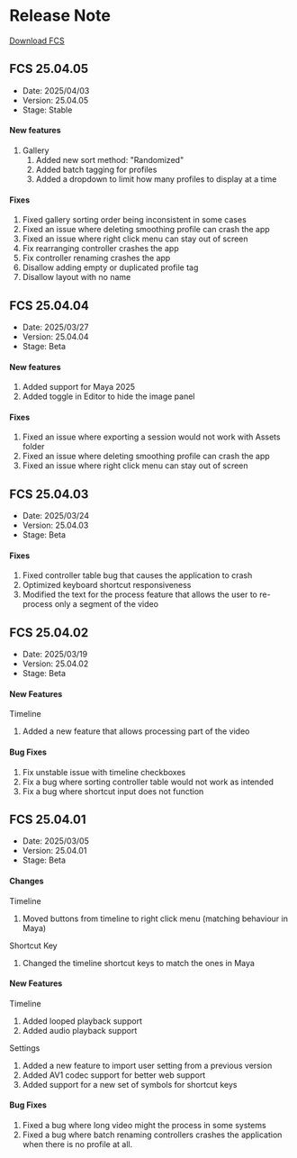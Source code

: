 # Release Note
[Download FCS](https://github.com/ZukunFCS/fcs-doc/releases)
## FCS 25.04.05
- Date: 2025/04/03
- Version: 25.04.05
- Stage: Stable


#### New features
1. Gallery 
   1. Added new sort method: "Randomized"
   2. Added batch tagging for profiles
   3. Added a dropdown to limit how many profiles to display at a time

#### Fixes
1. Fixed gallery sorting order being inconsistent in some cases
2. Fixed an issue where deleting smoothing profile can crash the app
3. Fixed an issue where right click menu can stay out of screen
4. Fix rearranging controller crashes the app
5. Fix controller renaming crashes the app
6. Disallow adding empty or duplicated profile tag
7. Disallow layout with no name

## FCS 25.04.04
- Date: 2025/03/27
- Version: 25.04.04
- Stage: Beta

#### New features
1. Added support for Maya 2025
2. Added toggle in Editor to hide the image panel

#### Fixes
1. Fixed an issue where exporting a session would not work with Assets folder
2. Fixed an issue where deleting smoothing profile can crash the app
3. Fixed an issue where right click menu can stay out of screen

## FCS 25.04.03
- Date: 2025/03/24
- Version: 25.04.03
- Stage: Beta

#### Fixes
1. Fixed controller table bug that causes the application to crash
2. Optimized keyboard shortcut responsiveness
3. Modified the text for the process feature that allows the user to re-process only a segment of the video

## FCS 25.04.02
- Date: 2025/03/19
- Version: 25.04.02
- Stage: Beta

#### New Features
Timeline 
1. Added a new feature that allows processing part of the video

#### Bug Fixes
1. Fix unstable issue with timeline checkboxes
2. Fix a bug where sorting controller table would not work as intended
3. Fix a bug where shortcut input does not function

## FCS 25.04.01
- Date: 2025/03/05
- Version: 25.04.01
- Stage: Beta

#### Changes
Timeline
1. Moved buttons from timeline to right click menu (matching behaviour in Maya)

Shortcut Key
1. Changed the timeline shortcut keys to match the ones in Maya

#### New Features
Timeline 
1. Added looped playback support
2. Added audio playback support

Settings
1. Added a new feature to import user setting from a previous version
2. Added AV1 codec support for better web support
3. Added support for a new set of symbols for shortcut keys

#### Bug Fixes
1. Fixed a bug where long video might the process in some systems
2. Fixed a bug where batch renaming controllers crashes the application when there is no profile at all.
